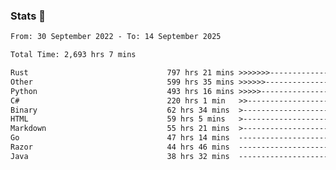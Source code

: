 ### Stats 👋
<!--START_SECTION:waka-->

```txt
From: 30 September 2022 - To: 14 September 2025

Total Time: 2,693 hrs 7 mins

Rust                               797 hrs 21 mins >>>>>>>------------------   29.61 %
Other                              599 hrs 35 mins >>>>>>-------------------   22.26 %
Python                             493 hrs 16 mins >>>>>--------------------   18.32 %
C#                                 220 hrs 1 min   >>-----------------------   08.17 %
Binary                             62 hrs 34 mins  >------------------------   02.32 %
HTML                               59 hrs 5 mins   >------------------------   02.19 %
Markdown                           55 hrs 21 mins  >------------------------   02.06 %
Go                                 47 hrs 14 mins  -------------------------   01.75 %
Razor                              44 hrs 46 mins  -------------------------   01.66 %
Java                               38 hrs 32 mins  -------------------------   01.43 %
```

<!--END_SECTION:waka-->

<!--
**buhaytza2005/buhaytza2005** is a ✨ _special_ ✨ repository because its `README.md` (this file) appears on your GitHub profile.

Here are some ideas to get you started:

- 🔭 I’m currently working on ...
- 🌱 I’m currently learning ...
- 👯 I’m looking to collaborate on ...
- 🤔 I’m looking for help with ...
- 💬 Ask me about ...
- 📫 How to reach me: ...
- 😄 Pronouns: ...
- ⚡ Fun fact: ...
-->


